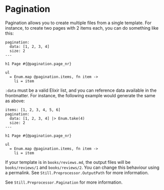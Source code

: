 # Pagination

Pagination allows you to create multiple files from a single template.
For instance, to create two pages with 2 items each, you can do something like this:

```
pagination:
  data: [1, 2, 3, 4]
  size: 2
---

h1 Page #{@pagination.page_nr}

ul
  = Enum.map @pagination.items, fn item ->
    li = item
```

`:data` must be a valid Elixir list, and you can reference data available in the frontmatter.
For instance, the following example would generate the same as above:

```
items: [1, 2, 3, 4, 5, 6]
pagination:
  data: [1, 2, 3, 4] |> Enum.take(4)
  size: 2
---

h1 Page #{@pagination.page_nr}

ul
  = Enum.map @pagination.items, fn item ->
    li = item
```

If your template is in `books/reviews.md`, the output files will be `books/reviews/1` and `books/reviews/2`.
You can change this behaviour using a permalink. See `Still.Preprocessor.OutputPath` for more information.

See `Still.Preprocessor.Pagination` for more information.
